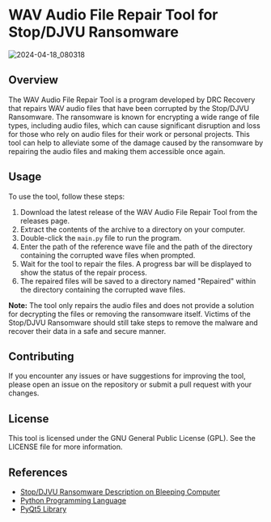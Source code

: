 # WAV Audio File Repair Tool for Stop/DJVU Ransomware

![2024-04-18_080318](https://github.com/DRCRecoveryData/WAV-Repair-Tool/assets/85211068/90966cd3-0297-4c51-b2f4-7418afb0b3b4)


## Overview
The WAV Audio File Repair Tool is a program developed by DRC Recovery that repairs WAV audio files that have been corrupted by the Stop/DJVU Ransomware. The ransomware is known for encrypting a wide range of file types, including audio files, which can cause significant disruption and loss for those who rely on audio files for their work or personal projects. This tool can help to alleviate some of the damage caused by the ransomware by repairing the audio files and making them accessible once again.

## Usage
To use the tool, follow these steps:

1. Download the latest release of the WAV Audio File Repair Tool from the releases page.
2. Extract the contents of the archive to a directory on your computer.
3. Double-click the `main.py` file to run the program.
4. Enter the path of the reference wave file and the path of the directory containing the corrupted wave files when prompted.
5. Wait for the tool to repair the files. A progress bar will be displayed to show the status of the repair process.
6. The repaired files will be saved to a directory named "Repaired" within the directory containing the corrupted wave files.

**Note:** The tool only repairs the audio files and does not provide a solution for decrypting the files or removing the ransomware itself. Victims of the Stop/DJVU Ransomware should still take steps to remove the malware and recover their data in a safe and secure manner.

## Contributing
If you encounter any issues or have suggestions for improving the tool, please open an issue on the repository or submit a pull request with your changes.

## License
This tool is licensed under the GNU General Public License (GPL). See the LICENSE file for more information.

## References
- [Stop/DJVU Ransomware Description on Bleeping Computer](https://www.bleepingcomputer.com/news/security/djvu-ransomware-updated-to-v91-uses-new-encryption-mode/)
- [Python Programming Language](https://www.python.org/)
- [PyQt5 Library](https://pypi.org/project/PyQt5/)
